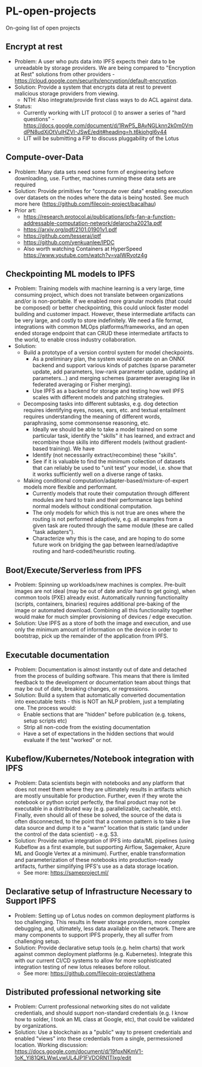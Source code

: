 # PL-open-projects

On-going list of open projects

## Encrypt at rest

- Problem: A user who puts data into IPFS expects their data to be unreadable by storage providers. We are being compared to "Encryption at Rest" solutions from other providers - https://cloud.google.com/security/encryption/default-encryption.
- Solution: Provide a system that encrypts data at rest to prevent malicious storage providers from viewing.
  - NTH: Also integrate/provide first class ways to do ACL against data.
- Status:
  - Currently working with LIT protocol () to answer a series of "hard questions" - https://docs.google.com/document/d/1RwP5_BAvNGLknn2k0m0VmdPN8udXjOtVuIHZVI-JSwE/edit#heading=h.t6kjohgl6y44
  - LIT will be submitting a FIP to discuss pluggability of the Lotus

## Compute-over-Data

- Problem: Many data sets need some form of engineering before downloading, use. Further, machines running these data sets are required
- Solution: Provide primitives for "compute over data" enabling execution over datasets on the nodes where the data is being hosted. See much more here (https://github.com/filecoin-project/bacalhau)
- Prior art:
  - https://research.protocol.ai/publications/ipfs-fan-a-function-addressable-computation-network/delarocha2021a.pdf
  - https://arxiv.org/pdf/2101.01901v1.pdf
  - https://github.com/tesserai/iptf
  - https://github.com/yenkuanlee/IPDC
  - Also worth watching Containers at HyperSpeed https://www.youtube.com/watch?v=vaIWRyotz4g

## Checkpointing ML models to IPFS

- Problem: Training models with machine learning is a very large, time consuming project, which does not translate between organizations and/or is non-portable. If we enabled more granular models (that could be composed) or better checkpointing, this could unlock faster model building and customer impact. However, these intermediate artifacts can be very large, and costly to store indefinitely. We need a file format, integrations with common MLOps platforms/frameworks, and an open ended storage endpoint that can CRUD these intermediate artifacts to the world, to enable cross industry collaboration.
- Solution:
  - Build a prototype of a version control system for model checkpoints.
    - As a preliminary plan, the system would operate on an ONNX backend and support various kinds of patches (sparse parameter update, add parameters, low-rank parameter update, updating all parameters...) and merging schemes (parameter averaging like in federated averaging or Fisher merging).
    - Use IPFS as a backend for storage and testing how well IPFS scales with different models and patching strategies.
  - Decomposing tasks into different subtasks, e.g. dog detection requires identifying eyes, noses, ears, etc. and textual entailment requires understanding the meaning of different words, paraphrasing, some commonsense reasoning, etc.
    - Ideally we should be able to take a model trained on some particular task, identify the "skills" it has learned, and extract and recombine those skills into different models (without gradient-based training). We have
    - Identify (not necessarily extract/recombine) these "skills".
    - See if it is valuable to find the minimum collection of datasets that can reliably be used to "unit test" your model, i.e. show that it works sufficiently well on a diverse range of tasks.
  - Making conditional computation/adapter-based/mixture-of-expert models more flexible and performant.
    - Currently models that route their computation through different modules are hard to train and their performance lags behind normal models without conditional computation.
    - The only models for which this is not true are ones where the routing is not performed adaptively, e.g. all examples from a given task are routed through the same module (these are called "task adapters"). 
    - Characterize why this is the case, and are hoping to do some future work on bridging the gap between learned/adaptive routing and hard-coded/heuristic routing.

## Boot/Execute/Serverless from IPFS

- Problem: Spinning up workloads/new machines is complex. Pre-built images are not ideal (may be out of date and/or hard to get going), when common tools (PXE) already exist. Automatically running functionality (scripts, containers, binaries) requires additional pre-baking of the image or automated download. Combining all this functionality together would make for much simpler provisioning of devices / edge execution.
- Solution: Use IPFS as a store of both the image and execution, and use only the minimum amount of information on the device in order to bootstrap, pick up the remainder of the application from IPFS.

## Executable documentation

- Problem: Documentation is almost instantly out of date and detached from the process of building software. This means that there is limited feedback to the development or documentation team about things that may be out of date, breaking changes, or regressions.
- Solution: Build a system that automatically converted documentation into executable tests - this is NOT an NLP problem, just a templating one. The process would:
  - Enable sections that are "hidden" before publication (e.g. tokens, setup scripts etc)
  - Strip all non-code from the existing documentation
  - Have a set of expectations in the hidden sections that would evaluate if the test "worked" or not.

## Kubeflow/Kubernetes/Notebook integration with IPFS

- Problem: Data scientists begin with notebooks and any platform that does not meet them where they are ultimately results in artifacts which are mostly unsuitable for production. Further, even if they wrote the notebook or python script perfectly, the final product may not be executable in a distributed way (e.g. parallelizable, cacheable, etc). Finally, even should all of these be solved, the source of the data is often disconnected, to the point that a common pattern is to take a live data source and dump it to a "warm" location that is static (and under the control of the data scientist) - e.g. S3.
- Solution: Provide native integration of IPFS into data/ML pipelines (using Kubeflow as a first example, but supporting Airflow, Sagemaker, Azure ML and Google Vertex at a minimum). Further, enable transformation and parameterization of these notebooks into production-ready artifacts, further simplifying IPFS's use as a data storage location.
  - See more: https://sameproject.ml/

## Declarative setup of Infrastructure Necessary to Support IPFS

- Problem: Setting up of Lotus nodes on common deployment platforms is too challenging. This results in fewer storage providers, more complex debugging, and, ultimately, less data available on the network. There are many components to support IPFS properly, they all suffer from challenging setup.
- Solution: Provide declarative setup tools (e.g. helm charts) that work against common deployment platforms (e.g. Kubernetes). Integrate this with our current CI/CD systems to allow for more sophisticated integration testing of new lotus releases before rollout.
  - See more: https://github.com/filecoin-project/athena

## Distributed professional networking site

- Problem: Current professional networking sites do not validate credentials, and should support non-standard credentials (e.g. I know how to solder, I took an ML class at Google, etc), that could be validated by organizations. 
- Solution: Use a blockchain as a "public" way to present credentials and enabled "views" into these credentials from a single, permessioned location. Working discussion: https://docs.google.com/document/d/19fpxNKmV1-1oK_Yl81QKLWwLvwUL4JP1FVDORN1TIxg/edit
